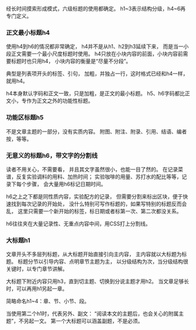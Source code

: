 经长时间摸索形成模式，六级标题的使用都确定。
h1~3表示结构分级，h4~6再专门定义。

### 正文最小标题h4
使用h4到h6的情况都非常确定，
h4并不是从h1、h2到h3延续下来，
而是当一小段正文需要一个最小尺度标题时使用。
h4只放在小块内容的前面，小块内容前需要标题时也只用h4，
小块内容的衡量是“尽量不分段”。

典型是列表项开头的标签、引句，
加粗，并独占一行，这时格式已经和h4一样，就用h4。

h4本身默认字码和正文一致，只是加粗，是正文的最小标题。
h5、h6字码都比正文小，专作为正文之外的功能性标题。

### 功能区标题h5
不是文章主题的一部分，没有实质内容。
附图、附注、附录、引用、结语、编者按，等等。

### 无意义的标题h6，带文字的分割线
读者不用关心，不需要看，
并且其文字虽然很小，也能一目了然的。
在记录菜谱，反复实验调料的用料、加热时间；
实验咖啡的用量、苏打水的配比等等，记录下每个步骤，
会大量用h6标记日期时间。

h6之上之下都是同性质内容，实验配方的记录，
但需要分割来标出区块，便于快速找到每次记录的开始处，
没什么特别可写作标题的，如果写特别的标题反而会乱，
这里只需要一个新开始的标签，标日期或者标第一次、第二次都没关系。

h6往往夹在大量记录性、无重点内容中间，用CSS打上分割线。

### 大标题h1
文章开头不多层列标题，从大标题开始直接引向主内容，
主内容就以大标题为标题。
标题分节以引导内容、点明章节主题为主，
以分级结构为次，当分级结构很关键时，以专门章节讲解。

大标题下附近内容只用h3，直到切主题、切换到分说主题才用h2。
当文章足够长时，可以再用h1另起一章。

简略命名h1~4：章、节、小节、段。

当使用第二个h1时，代表另外、副文：
“阅读本文的主题后，也会关心的附属主题”，不另起一文。
第一个大标题可以涵盖副题，不是必须。
